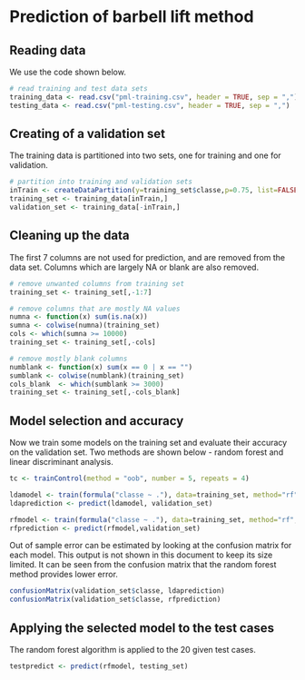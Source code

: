 # Prediction of barbell lift method

## Reading data

We use the code shown below.


```r
# read training and test data sets
training_data <- read.csv("pml-training.csv", header = TRUE, sep = ",")
testing_data <- read.csv("pml-testing.csv", header = TRUE, sep = ",")
```

## Creating of a validation set

The training data is partitioned into two sets, one for training and one for validation.


```r
# partition into training and validation sets
inTrain <- createDataPartition(y=training_set$classe,p=0.75, list=FALSE)
training_set <- training_data[inTrain,]
validation_set <- training_data[-inTrain,]
```

## Cleaning up the data

The first 7 columns are not used for prediction, and are removed from the data set. Columns which are largely
NA or blank are also removed.



```r
# remove unwanted columns from training set
training_set <- training_set[,-1:7]

# remove columns that are mostly NA values
numna <- function(x) sum(is.na(x))
sumna <- colwise(numna)(training_set)
cols <- which(sumna >= 10000)
training_set <- training_set[,-cols]

# remove mostly blank columns
numblank <- function(x) sum(x == 0 | x == "")
sumblank <- colwise(numblank)(training_set)
cols_blank  <- which(sumblank >= 3000)
training_set <- training_set[,-cols_blank]
```
## Model selection and accuracy

Now we train some models on the training set and evaluate their accuracy on the validation set. Two methods are shown below - random forest 
and linear discriminant analysis.


```r
tc <- trainControl(method = "oob", number = 5, repeats = 4)

ldamodel <- train(formula("classe ~ ."), data=training_set, method="rf", trControl = tc)
ldaprediction <- predict(ldamodel, validation_set)

rfmodel <- train(formula("classe ~ ."), data=training_set, method="rf", trControl = tc)
rfprediction <- predict(rfmodel,validation_set)
```
Out of sample error can be estimated by looking at the confusion matrix for each model. This output is not shown in this document to keep its
size limited. It can be seen from the confusion matrix that the random forest method provides lower error.


```r
confusionMatrix(validation_set$classe, ldaprediction)
confusionMatrix(validation_set$classe, rfprediction)
```

## Applying the selected model to the test cases

The random forest algorithm is applied to the 20 given test cases.


```r
testpredict <- predict(rfmodel, testing_set)
```


